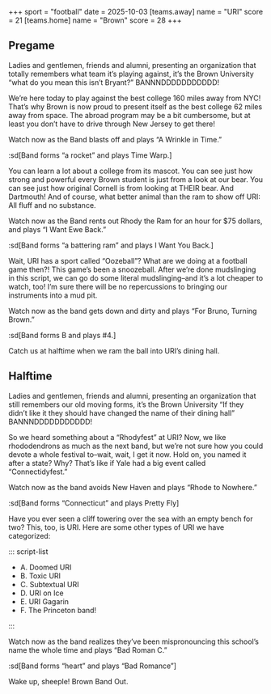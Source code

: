 +++
sport = "football"
date = 2025-10-03
[teams.away]
name = "URI"
score = 21
[teams.home]
name = "Brown"
score = 28
+++

## Pregame

Ladies and gentlemen, friends and alumni, presenting an organization that totally remembers what team it’s playing against, it’s the Brown University “what do you mean this isn’t Bryant?” BANNNDDDDDDDDDDD!

We’re here today to play against the best college 160 miles away from NYC! That’s why Brown is now proud to present itself as the best college 62 miles away from space. The abroad program may be a bit cumbersome, but at least you don’t have to drive through New Jersey to get there!

Watch now as the Band blasts off and plays “A Wrinkle in Time.”

:sd[Band forms “a rocket” and plays Time Warp.]

You can learn a lot about a college from its mascot. You can see just how strong and powerful every Brown student is just from a look at our bear. You can see just how original Cornell is from looking at THEIR bear. And Dartmouth! And of course, what better animal than the ram to show off URI: All fluff and no substance.

Watch now as the Band rents out Rhody the Ram for an hour for $75 dollars, and plays “I Want Ewe Back.”

:sd[Band forms “a battering ram” and plays I Want You Back.]

Wait, URI has a sport called “Oozeball”? What are we doing at a football game then?! This game’s been a snoozeball. After we’re done mudslinging in this script, we can go do some literal mudslinging–and it’s a lot cheaper to watch, too! I’m sure there will be no repercussions to bringing our instruments into a mud pit.

Watch now as the band gets down and dirty and plays “For Bruno, Turning Brown.”

:sd[Band forms B and plays #4.]

Catch us at halftime when we ram the ball into URI’s dining hall.

## Halftime

Ladies and gentlemen, friends and alumni, presenting an organization that still remembers our old moving forms, it’s the Brown University “If they didn’t like it they should have changed the name of their dining hall” BANNNDDDDDDDDDDD!

So we heard something about a “Rhodyfest” at URI? Now, we like rhododendrons as much as the next band, but we’re not sure how you could devote a whole festival to–wait, wait, I get it now. Hold on, you named it after a state? Why? That’s like if Yale had a big event called “Connectidyfest.”

Watch now as the band avoids New Haven and plays “Rhode to Nowhere.”

:sd[Band forms “Connecticut” and plays Pretty Fly]

Have you ever seen a cliff towering over the sea with an empty bench for two? This, too, is URI. Here are some other types of URI we have categorized:

::: script-list

- A. Doomed URI
- B. Toxic URI
- C. Subtextual URI
- D. URI on Ice
- E. URI Gagarin
- F. The Princeton band!

:::

Watch now as the band realizes they’ve been mispronouncing this school’s name the whole time and plays “Bad Roman C.”

:sd[Band forms “heart” and plays “Bad Romance”]

Wake up, sheeple! Brown Band Out.
